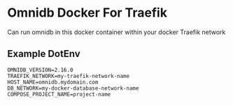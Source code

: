 # Omnidb Docker For Traefik
Can run omnidb in this docker container within your docker Traefik network

## Example DotEnv
```
OMNIDB_VERSION=2.16.0
TRAEFIK_NETWORK=my-traefik-network-name
HOST_NAME=omnidb.mydomain.com
DB_NETWORK=my-docker-database-network-name
COMPOSE_PROJECT_NAME=project-name
```
